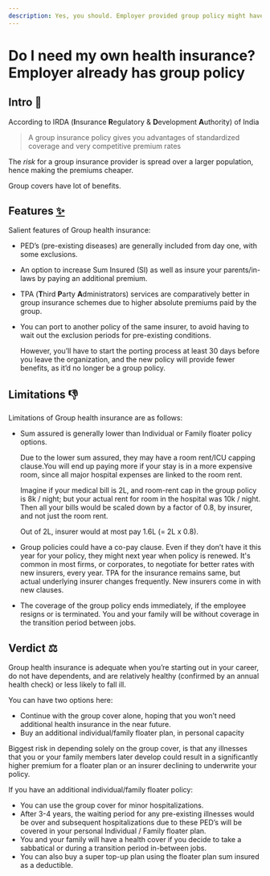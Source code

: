 ```yaml
---
description: Yes, you should. Employer provided group policy might have lower cover, or co-pay, or a cap on room-rent. You should get one on your own, to decouple your insurance from your employer
---
```


# Do I need my own health insurance? Employer already has group policy

## Intro 🍁

According to IRDA (**I**nsurance **R**egulatory & **D**evelopment **A**uthority) of India

> A group insurance policy gives you advantages of standardized coverage and very competitive premium rates

The *risk* for a group insurance provider is spread over a larger population, hence making the premiums cheaper.

Group covers have lot of benefits.

## Features [✨](https://emojipedia.org/sparkles/)

Salient features of Group health insurance:

-   PED’s (pre-existing diseases) are generally included from day one, with some exclusions.

-   An option to increase Sum Insured (SI) as well as insure your parents/in-laws by paying an additional premium.

-   TPA (**T**hird **P**arty **A**dministrators) services are comparatively better in group insurance schemes due to higher absolute premiums paid by the group.

-   You can port to another policy of the same insurer, to avoid having to wait out the exclusion periods for pre-existing conditions.

    However, you’ll have to start the porting process at least 30 days before you leave the organization, and the new policy will provide fewer benefits, as it’d no longer be a group policy.

## Limitations 👎

Limitations of Group health insurance are as follows:

-   Sum assured is generally lower than Individual or Family floater policy options.

    Due to the lower sum assured, they may have a room rent/ICU capping clause.You will end up paying more if your stay is in a more expensive room, since all major hospital expenses are linked to the room rent.

    Imagine if your medical bill is 2L, and room-rent cap in the group policy is 8k / night; but your actual rent for room in the hospital was 10k / night. Then all your bills would be scaled down by a factor of 0.8, by insurer, and not just the room rent.

    Out of 2L, insurer would at most pay 1.6L (= 2L x 0.8).

-   Group policies could have a co-pay clause. Even if they don’t have it this year for your policy, they might next year when policy is renewed. It's common in most firms, or corporates, to negotiate for better rates with new insurers, every year. TPA for the insurance remains same, but actual underlying insurer changes frequently. New insurers come in with new clauses.

-   The coverage of the group policy ends immediately, if the employee resigns or is terminated. You and your family will be without coverage in the transition period between jobs.

## Verdict ⚖️

Group health insurance is adequate when you’re starting out in your career, do not have dependents, and are relatively healthy (confirmed by an annual health check) or less likely to fall ill.

You can have two options here:

-   Continue with the group cover alone, hoping that you won’t need additional health insurance in the near future.
-   Buy an additional individual/family floater plan, in personal capacity

Biggest risk in depending solely on the group cover, is that any illnesses that you or your family members later develop could result in a significantly higher premium for a floater plan or an insurer declining to underwrite your policy.

If you have an additional individual/family floater policy:

-   You can use the group cover for minor hospitalizations.
-   After 3-4 years, the waiting period for any pre-existing illnesses would be over and subsequent hospitalizations due to these PED’s will be covered in your personal Individual / Family floater plan.
-   You and your family will have a health cover if you decide to take a sabbatical or during a transition period in-between jobs.
-   You can also buy a super top-up plan using the floater plan sum insured as a deductible.
